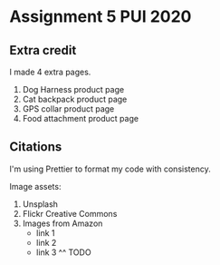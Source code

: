 # Assignment 5 PUI 2020

## Extra credit

I made 4 extra pages.

1. Dog Harness product page
2. Cat backpack product page
3. GPS collar product page
4. Food attachment product page

## Citations

I'm using Prettier to format my code with consistency.

Image assets:

1. Unsplash
2. Flickr Creative Commons
3. Images from Amazon
   - link 1
   - link 2
   - link 3
     ^^ TODO
